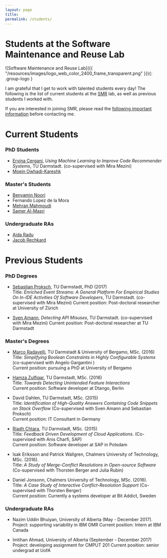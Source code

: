 ```yaml
---
layout: page
title:
permalink: /students/
---
```


# Students at the Software Maintenance and Reuse Lab 

![Software Maintenance and Reuse Lab]({{ "/resources/images/logo_web_color_2400_frame_transparent.png" }}){: .group-logo } 


I am grateful that I get to work with talented students every day! The following is the list of current students at the [SMR](/smr) lab, as well as previous students I worked with.


<div class="emph-border">        
If you are interested in joining SMR, please read the <a href="{{ "/join-smr" |  prepend: site.baseurl }}">following important information</a> before contacting me.
</div>

<a name = "curr"></a>

# Current Students 

### PhD Students

* [Ervina Cergani](http://www.stg.tu-darmstadt.de/staff/ervina_cergani/ervina_cergani.en.jsp), <i>Using Machine Learning to Improve Code Recommender Systems</i>, TU Darmstadt. (co-supervised with Mira Mezini)
* [Moein Owhadi-Kareshk](http://webdocs.cs.ualberta.ca/~owhadika/)

### Master's Students 
* [Benyamin Noori](https://www.linkedin.com/in/benyamin-noori-a58aa953/)
* Fernando Lopez de la Mora
* [Mehran Mahmoudi](https://www.linkedin.com/in/mehrmoudi/)
* [Samer Al-Masri](https://www.linkedin.com/in/samer-al-masri-b297788a/)


###  Undergraduate RAs

* [Aida Radu]()
* [Jacob Rechkard]()


<a name = "prev"></a>

# Previous Students 

### PhD Degrees


* [Sebastian Proksch](http://proks.ch/), TU Darmstadt, PhD (2017)  
		Title: <i>Enriched Event Streams: A General Platform For Empirical Studies On In-IDE Activities Of Software Developers</i>, TU Darmstadt. (co-supervised with Mira Mezini)
		Current position: Post-doctoral researcher at University of Zürich
        
* [Sven Amann](http://sven-amann.de/), <i>Detecting API Misuses</i>, TU Darmstadt. (co-supervised with Mira Mezini)
                Current position: Post-doctoral researcher at TU Darmstadt

### Master's Degrees 
* [Marco Radavelli](http://cs.unibg.it/radavelli/), TU Darmstadt & University of Bergamo, MSc. (2016)  
        Title: *Simplifying Boolean Constraints in Highly Configurable Systems* (co-supervised with Angelo Gargantini )  
        Current position: pursuing a PhD at University of Bergamo

* [Hamza Zulfiqar](https://www.linkedin.com/in/hamza-zulfiqar-32b94a9a/), TU Darmstadt, MSc. (2016)  
		Title: *Towards Detecting Unintended Feature Interactions*  
        Current position: Software developer at Dtango, Berlin

* David Dahlen, TU Darmstadt, MSc. (2015)  
        Title: <i>Identification of High-Quality Answers Containing Code Snippets on Stack Overflow</i>
        (Co-supervised with Sven Amann and Sebastian Proksch)  
        Current position: IT Consultant in Germany
        
* [Riadh Chtara](https://www.linkedin.com/in/riadh-chtara-40a13768/), TU Darmstadt, MSc. (2015)  
		Title: <i>Feedback Driven Development of Cloud Applications</i>. (Co-supervised with Anis Charfi, SAP)  
		Current position: Software developer at SAP in Potsdam

* Isak Eriksson and Patrick Wallgren, Chalmers University of Technology, MSc. (2016).  
		Title: <i>A Study of Merge-Conflict Resolutions in Open-source Software</i> (Co-supervised with Thorsten Berger and Julia Rubin)

* Daniel Jonsonn, Chalmers University of Technology, MSc. (2016).  
		Title: <i>A Case Study of Interactive Conflict-Resolution Support</i> (Co-supervised with Thorsten Berger)  
		Current position: Currently a systems developer at Bit Addict, Sweden


###  Undergraduate RAs

* Nazim Uddin Bhuiyan, University of Alberta (May - December 2017).
               Project: supporting variability in IBM OMR
               Current position: Intern at IBM Canada
		
* Imtihan Ahmad, University of Alberta (September - December 2017)
                Project: developing assignment for CMPUT 201
                Current position: senior undergrad at UofA
